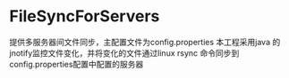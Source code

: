 FileSyncForServers
==================
提供多服务器间文件同步，主配置文件为config.properties
本工程采用java 的 jnotify监控文件变化，并将变化的文件通过linux rsync 命令同步到config.properties配置中配置的服务器
